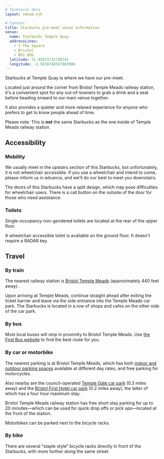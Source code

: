 ```yaml
---
# Technical data
layout: venue.njk

# Content
title: Starbucks pre-meet venue information
venue:
  name: Starbucks Temple Quay
  addressLines:
    - 1 The Square
    - Bristol
    - BS1 6DG
  latitude: 51.45073732738741
  longitude: -2.5818740347803906
---
```


Starbucks at Temple Quay is where we have our pre-meet.

Located just around the corner from Bristol Temple Meads railway station, it's a convenient spot for any out-of-towners to grab a drink and a seat before heading onward to our main venue together.

It also provides a quieter and more relaxed experience for anyone who prefers to get to know people ahead of time.

Please note: This is **not** the same Starbucks as the one inside of Temple Meads railway station.

## Accessibility

### Mobility

We usually meet in the upstairs section of this Starbucks, but unfortunately, it is not wheelchair accessible. If you use a wheelchair and intend to come, please inform us in advance, and we'll do our best to meet you downstairs.

The doors of this Starbucks have a split design, which may pose difficulties for wheelchair users. There is a call button on the outside of the door for those who need assistance.

### Toilets

Single-occupancy non-gendered toilets are located at the rear of the upper floor.

A wheelchair accessible toilet is available on the ground floor. It doesn't require a RADAR key.

## Travel

### By train

The nearest railway station is [Bristol Temple Meads](https://www.nationalrail.co.uk/stations/bristol-temple-meads/) (approximately 440 feet away).

Upon arriving at Temple Meads, continue straight ahead after exiting the ticket barrier and leave via the side entrance into the Temple Meads car park. The Starbucks is located in a row of shops and cafes on the other side of the car park.

### By bus

Most local buses will stop in proximity to Bristol Temple Meads. Use [the First Bus website](https://www.firstgroup.com/bristol-bath-and-west/) to find the best route for you.

### By car or motorbike

The nearest parking is at Bristol Temple Meads, which has both [indoor and outdoor parking spaces](https://www.apcoa.co.uk/parking/bristol/bristol-temple-meads/) available at different day rates, and free parking for motorcycles.

Also nearby are the council-operated [Temple Gate car park](https://www.bristol.gov.uk/parking/temple-gate-long-stay-car-park) (0.3 miles away) and the [Bristol First Hotel car park](https://www.bristol.gov.uk/parking/bristol-first-hotel-short-stay-car-park) (0.2 miles away), the latter of which has a four hour maximum stay.

Bristol Temple Meads railway station has free short stay parking for up to 20 minutes—which can be used for quick drop offs or pick ups—located at the front of the station.

Motorbikes can be parked next to the bicycle racks.

### By bike

There are several “staple style” bicycle racks directly in front of the Starbucks, with more further along the same street.
